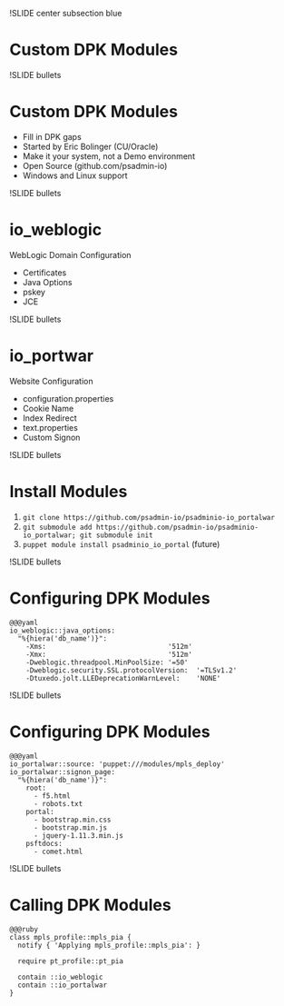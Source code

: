 !SLIDE center subsection blue

# Custom DPK Modules

!SLIDE bullets

# Custom DPK Modules

* Fill in DPK gaps
* Started by Eric Bolinger (CU/Oracle)
* Make it your system, not a Demo environment
* Open Source (github.com/psadmin-io)
* Windows and Linux support

!SLIDE bullets

# io_weblogic

WebLogic Domain Configuration

* Certificates 
* Java Options 
* pskey
* JCE
 
!SLIDE bullets

# io_portwar

Website Configuration

* configuration.properties
* Cookie Name 
* Index Redirect
* text.properties
* Custom Signon
  
!SLIDE bullets

# Install Modules

1. `git clone https://github.com/psadmin-io/psadminio-io_portalwar`
1. `git submodule add https://github.com/psadmin-io/psadminio-io_portalwar; git submodule init`
2. `puppet module install psadminio_io_portal` (future)

!SLIDE bullets

# Configuring DPK Modules

    @@@yaml
    io_weblogic::java_options:
      "%{hiera('db_name')}":
        -Xms:                              '512m'
        -Xmx:                              '512m'
        -Dweblogic.threadpool.MinPoolSize: '=50'
        -Dweblogic.security.SSL.protocolVersion:  '=TLSv1.2'
        -Dtuxedo.jolt.LLEDeprecationWarnLevel:    'NONE'

!SLIDE bullets

# Configuring DPK Modules

    @@@yaml
    io_portalwar::source: 'puppet:///modules/mpls_deploy'
    io_portalwar::signon_page:
      "%{hiera('db_name')}":
        root:
          - f5.html
          - robots.txt
        portal:
          - bootstrap.min.css
          - bootstrap.min.js
          - jquery-1.11.3.min.js
        psftdocs:
          - comet.html

!SLIDE bullets

# Calling DPK Modules

    @@@ruby
    class mpls_profile::mpls_pia {
      notify { 'Applying mpls_profile::mpls_pia': }

      require pt_profile::pt_pia

      contain ::io_weblogic
      contain ::io_portalwar
    }